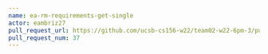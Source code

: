 ```yaml
---
name: ea-rm-requirements-get-single
actor: eambriz27
pull_request_url: https://github.com/ucsb-cs156-w22/team02-w22-6pm-3/pull/37
pull_request_num: 37
---
```

